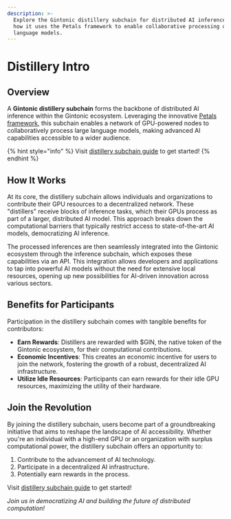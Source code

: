 ```yaml
---
description: >-
  Explore the Gintonic distillery subchain for distributed AI inference. Learn
  how it uses the Petals framework to enable collaborative processing of large
  language models.
---
```


# Distillery Intro

## Overview

A **Gintonic distillery subchain** forms the backbone of distributed AI inference within the Gintonic ecosystem. Leveraging the innovative [Petals framework](https://arxiv.org/abs/2209.01188), this subchain enables a network of GPU-powered nodes to collaboratively process large language models, making advanced AI capabilities accessible to a wider audience.

{% hint style="info" %}
Visit [distillery subchain guide](../distillery-subchain-guide/) to get started!
{% endhint %}

## How It Works

At its core, the distillery subchain allows individuals and organizations to contribute their GPU resources to a decentralized network. These "distillers" receive blocks of inference tasks, which their GPUs process as part of a larger, distributed AI model. This approach breaks down the computational barriers that typically restrict access to state-of-the-art AI models, democratizing AI inference.

The processed inferences are then seamlessly integrated into the Gintonic ecosystem through the inference subchain, which exposes these capabilities via an API. This integration allows developers and applications to tap into powerful AI models without the need for extensive local resources, opening up new possibilities for AI-driven innovation across various sectors.

## Benefits for Participants

Participation in the distillery subchain comes with tangible benefits for contributors:

* **Earn Rewards**: Distillers are rewarded with $GIN, the native token of the Gintonic ecosystem, for their computational contributions.
* **Economic Incentives**: This creates an economic incentive for users to join the network, fostering the growth of a robust, decentralized AI infrastructure.
* **Utilize Idle Resources**: Participants can earn rewards for their idle GPU resources, maximizing the utility of their hardware.

## Join the Revolution

By joining the distillery subchain, users become part of a groundbreaking initiative that aims to reshape the landscape of AI accessibility. Whether you're an individual with a high-end GPU or an organization with surplus computational power, the distillery subchain offers an opportunity to:

1. Contribute to the advancement of AI technology.
2. Participate in a decentralized AI infrastructure.
3. Potentially earn rewards in the process.

Visit [distillery subchain guide](../distillery-subchain-guide/) to get started!

_Join us in democratizing AI and building the future of distributed computation!_
